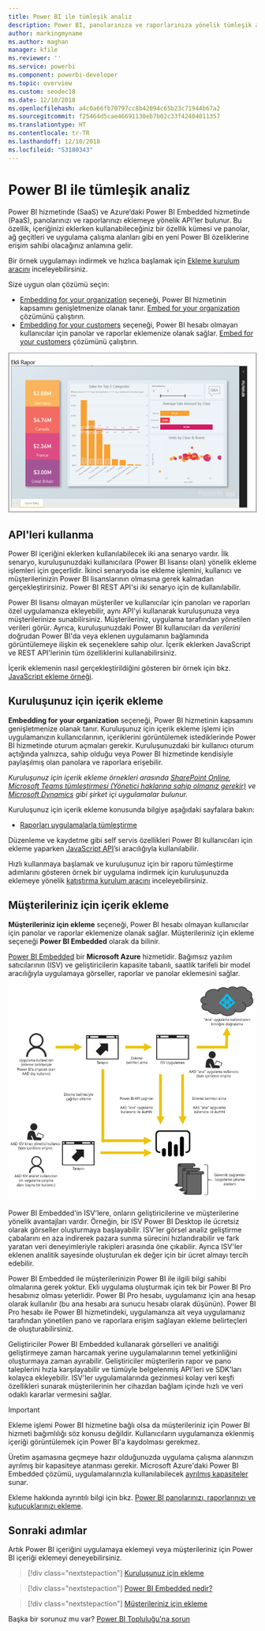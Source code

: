 ```yaml
---
title: Power BI ile tümleşik analiz
description: Power BI, panolarınıza ve raporlarınıza yönelik tümleşik analizi uygulamalara eklemek için API’ler sunar. Tümleşik analiz yazılımlarını, tümleşik analiz araçlarını veya tümleşik iş zekası araçlarını kullanarak hem PaaS ortamında hem de SaaS ortamında Power BI ile ekleme hakkında daha fazla bilgi edinin.
author: markingmyname
ms.author: maghan
manager: kfile
ms.reviewer: ''
ms.service: powerbi
ms.component: powerbi-developer
ms.topic: overview
ms.custom: seodec18
ms.date: 12/10/2018
ms.openlocfilehash: a4c0a66fb70797cc8b42094c65b23c71944b67a2
ms.sourcegitcommit: f25464d5cae46691130eb7b02c33f42404011357
ms.translationtype: HT
ms.contentlocale: tr-TR
ms.lasthandoff: 12/10/2018
ms.locfileid: "53180343"
---
```

# <a name="embedded-analytics-with-power-bi"></a>Power BI ile tümleşik analiz

Power BI hizmetinde (SaaS) ve Azure’daki Power BI Embedded hizmetinde (PaaS), panolarınızı ve raporlarınızı eklemeye yönelik API’ler bulunur. Bu özellik, içeriğinizi eklerken kullanabileceğiniz bir özellik kümesi ve panolar, ağ geçitleri ve uygulama çalışma alanları gibi en yeni Power BI özeliklerine erişim sahibi olacağınız anlamına gelir.

Bir örnek uygulamayı indirmek ve hızlıca başlamak için [Ekleme kurulum aracını](https://aka.ms/embedsetup) inceleyebilirsiniz.

Size uygun olan çözümü seçin:

* [Embedding for your organization](embedding.md#embedding-for-your-organization) seçeneği, Power BI hizmetinin kapsamını genişletmenize olanak tanır. [Embed for your organization](https://aka.ms/embedsetup/UserOwnsData) çözümünü çalıştırın.
* [Embedding for your customers](embedding.md#embedding-for-your-customers) seçeneği, Power BI hesabı olmayan kullanıcılar için panolar ve raporlar eklemenize olanak sağlar. [Embed for your customers](https://aka.ms/embedsetup/AppOwnsData) çözümünü çalıştırın.

![PBIE örneği](media/what-can-you-do/what-can-you-do-02.png)

## <a name="using-apis"></a>API'leri kullanma

Power BI içeriğini eklerken kullanılabilecek iki ana senaryo vardır.  İlk senaryo, kuruluşunuzdaki kullanıcılara (Power BI lisansı olan) yönelik ekleme işlemleri için geçerlidir. İkinci senaryoda ise ekleme işlemini, kullanıcı ve müşterilerinizin Power BI lisanslarının olmasına gerek kalmadan gerçekleştirirsiniz. Power BI REST API'si iki senaryo için de kullanılabilir.

Power BI lisansı olmayan müşteriler ve kullanıcılar için panoları ve raporları özel uygulamanıza ekleyebilir, aynı API'yi kullanarak kuruluşunuza veya müşterilerinize sunabilirsiniz. Müşterileriniz, uygulama tarafından yönetilen verileri görür. Ayrıca, kuruluşunuzdaki Power BI kullanıcıları da *verilerini* doğrudan Power BI'da veya eklenen uygulamanın bağlamında görüntülemeye ilişkin ek seçeneklere sahip olur. İçerik eklerken JavaScript ve REST API'lerinin tüm özelliklerini kullanabilirsiniz.

İçerik eklemenin nasıl gerçekleştirildiğini gösteren bir örnek için bkz. [JavaScript ekleme örneği](https://microsoft.github.io/PowerBI-JavaScript/demo/).

## <a name="embedding-for-your-organization"></a>Kuruluşunuz için içerik ekleme

**Embedding for your organization** seçeneği, Power BI hizmetinin kapsamını genişletmenize olanak tanır. Kuruluşunuz için içerik ekleme işlemi için uygulamanızın kullanıcılarının, içeriklerini görüntülemek istediklerinde Power BI hizmetinde oturum açmaları gerekir. Kuruluşunuzdaki bir kullanıcı oturum açtığında yalnızca, sahip olduğu veya Power BI hizmetinde kendisiyle paylaşılmış olan panolara ve raporlara erişebilir.

*Kuruluşunuz için içerik ekleme örnekleri arasında [SharePoint Online](https://powerbi.microsoft.com/blog/integrate-power-bi-reports-in-sharepoint-online/), [Microsoft Teams tümleştirmesi (Yönetici haklarına sahip olmanız gerekir)](https://powerbi.microsoft.com/blog/power-bi-teams-up-with-microsoft-teams/) ve [Microsoft Dynamics](https://docs.microsoft.com/dynamics365/customer-engagement/basics/add-edit-power-bi-visualizations-dashboard) gibi şirket içi uygulamalar bulunur.*

Kuruluşunuz için içerik ekleme konusunda bilgiye aşağıdaki sayfalara bakın:

* [Raporları uygulamalarla tümleştirme](embed-sample-for-your-organization.md)

Düzenleme ve kaydetme gibi self servis özellikleri Power BI kullanıcıları için ekleme yaparken [JavaScript API](https://github.com/Microsoft/PowerBI-JavaScript)’si aracılığıyla kullanılabilir.

Hızlı kullanmaya başlamak ve kuruluşunuz için bir raporu tümleştirme adımlarını gösteren örnek bir uygulama indirmek için kuruluşunuzda eklemeye yönelik [katıştırma kurulum aracını](https://aka.ms/embedsetup/UserOwnsData) inceleyebilirsiniz.

## <a name="embedding-for-your-customers"></a>Müşterileriniz için içerik ekleme

**Müşterileriniz için ekleme** seçeneği, Power BI hesabı olmayan kullanıcılar için panolar ve raporlar eklemenize olanak sağlar. Müşterileriniz için ekleme seçeneği **Power BI Embedded** olarak da bilinir.

[Power BI Embedded](azure-pbie-what-is-power-bi-embedded.md) bir **Microsoft Azure** hizmetidir. Bağımsız yazılım satıcılarının (ISV) ve geliştiricilerin kapasite tabanlı, saatlik tarifeli bir model aracılığıyla uygulamaya görseller, raporlar ve panolar eklemesini sağlar.

![Müşterileriniz için içerik ekleme akışı](media/embedding/powerbi-embed-flow.png)

Power BI Embedded'in ISV'lere, onların geliştiricilerine ve müşterilerine yönelik avantajları vardır. Örneğin, bir ISV Power BI Desktop ile ücretsiz olarak görseller oluşturmaya başlayabilir. ISV'ler görsel analiz geliştirme çabalarını en aza indirerek pazara sunma sürecini hızlandırabilir ve fark yaratan veri deneyimleriyle rakipleri arasında öne çıkabilir. Ayrıca ISV'ler eklenen analitik sayesinde oluşturulan ek değer için bir ücret almayı tercih edebilir.

Power BI Embedded ile müşterilerinizin Power BI ile ilgili bilgi sahibi olmalarına gerek yoktur. Ekli uygulama oluşturmak için tek bir Power BI Pro hesabınız olması yeterlidir. Power BI Pro hesabı, uygulamanız için ana hesap olarak kullanılır (bu ana hesabı ara sunucu hesabı olarak düşünün). Power BI Pro hesabı ile Power BI hizmetindeki, uygulamanıza ait veya uygulamanız tarafından yönetilen pano ve raporlara erişim sağlayan ekleme belirteçleri de oluşturabilirsiniz.

Geliştiriciler Power BI Embedded kullanarak görselleri ve analitiği geliştirmeye zaman harcamak yerine uygulamalarının temel yetkinliğini oluşturmaya zaman ayırabilir. Geliştiriciler müşterilerin rapor ve pano taleplerini hızla karşılayabilir ve tümüyle belgelenmiş API'leri ve SDK'ları kolayca ekleyebilir. ISV'ler uygulamalarında gezinmesi kolay veri keşfi özellikleri sunarak müşterilerinin her cihazdan bağlam içinde hızlı ve veri odaklı kararlar vermesini sağlar.

> [!IMPORTANT]
> Ekleme işlemi Power BI hizmetine bağlı olsa da müşterileriniz için Power BI hizmeti bağımlılığı söz konusu değildir. Kullanıcıların uygulamanıza eklenmiş içeriği görüntülemek için Power BI'a kaydolması gerekmez.

Üretim aşamasına geçmeye hazır olduğunuzda uygulama çalışma alanınızın ayrılmış bir kapasiteye atanması gerekir. Microsoft Azure'daki Power BI Embedded çözümü, uygulamalarınızla kullanılabilecek [ayrılmış kapasiteler](azure-pbie-create-capacity.md) sunar.

Ekleme hakkında ayrıntılı bilgi için bkz. [Power BI panolarınızı, raporlarınızı ve kutucuklarınızı ekleme](embed-sample-for-customers.md).

## <a name="next-steps"></a>Sonraki adımlar

Artık Power BI içeriğini uygulamaya eklemeyi veya müşterileriniz için Power BI içeriği eklemeyi deneyebilirsiniz.

> [!div class="nextstepaction"]
> [Kuruluşunuz için ekleme](embed-sample-for-your-organization.md)

> [!div class="nextstepaction"]
> [Power BI Embedded nedir?](azure-pbie-what-is-power-bi-embedded.md)

> [!div class="nextstepaction"]
>[Müşterileriniz için ekleme](embed-sample-for-customers.md)

Başka bir sorunuz mu var? [Power BI Topluluğu'na sorun](http://community.powerbi.com/)